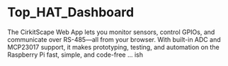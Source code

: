 # Top_HAT_Dashboard
The CirkitScape Web App lets you monitor sensors, control GPIOs, and communicate over RS-485—all from your browser. With built-in ADC and MCP23017 support, it makes prototyping, testing, and automation on the Raspberry Pi fast, simple, and code-free ... ish
